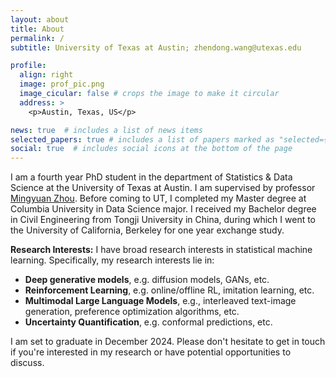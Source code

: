 ```yaml
---
layout: about
title: About
permalink: /
subtitle: University of Texas at Austin; zhendong.wang@utexas.edu

profile:
  align: right
  image: prof_pic.png
  image_cicular: false # crops the image to make it circular
  address: >
    <p>Austin, Texas, US</p>

news: true  # includes a list of news items
selected_papers: true # includes a list of papers marked as "selected={true}"
social: true  # includes social icons at the bottom of the page
---
```


I am a fourth year PhD student in the department of Statistics & Data Science at the University of Texas at Austin. I am supervised by professor [Mingyuan Zhou](https://mingyuanzhou.github.io/). Before coming to UT, I completed my Master degree at Columbia University in Data Science major. I received my Bachelor degree in Civil Engineering from Tongji University in China, during which I went to the University of California, Berkeley for one year exchange study.

**Research Interests:** I have broad research interests in statistical machine learning. Specifically, my research interests lie in:
- **Deep generative models**, e.g. diffusion models, GANs, etc. 
- **Reinforcement Learning**, e.g. online/offline RL, imitation learning, etc.
- **Multimodal Large Language Models**, e.g., interleaved text-image generation, preference optimization algorithms, etc.
- **Uncertainty Quantification**, e.g. conformal predictions, etc.

I am set to graduate in December 2024. Please don't hesitate to get in touch if you're interested in my research or have potential opportunities to discuss.
